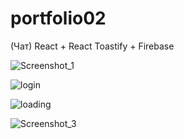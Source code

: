 # portfolio02
(Чат)   React + React Toastify + Firebase

![Screenshot_1](https://github.com/user-attachments/assets/9e924c48-9850-4573-8dca-76efe206fe11)


![login](https://github.com/user-attachments/assets/c40883a5-a091-4041-8949-5b2572ed07bc)

![loading](https://github.com/user-attachments/assets/6fd9f981-8153-4bd9-8712-1c9052b524b0)


![Screenshot_3](https://github.com/user-attachments/assets/ccbb939c-17f6-4427-affe-285d62263cd5)




